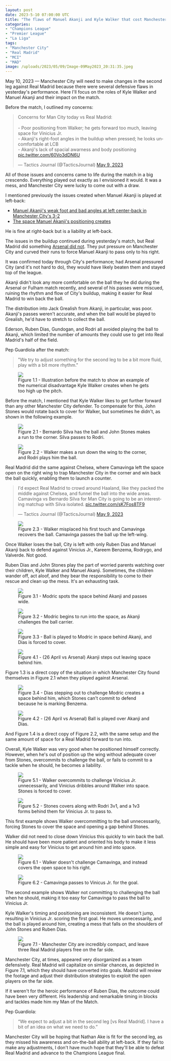 ```yaml
---
layout: post
date: 2023-5-10 07:00:00 UTC
title: "The flaws of Manuel Akanji and Kyle Walker that cost Manchester City against Real Madrid"
categories: 
- "Champions League"
- "Premier League"
- "La Liga"
tags: 
- "Manchester City"
- "Real Madrid"
- "MCI"
- "MAD"
image: /uploads/2023/05/09/Image-09May2023_20:31:35.jpeg
---
```


May 10, 2023 — Manchester City will need to make changes in the second leg against Real Madrid because there were several defensive flaws in yesterday's performance. Here I'll focus on the roles of Kyle Walker and Manuel Akanji and their impact on the match.

Before the match, I outlined my concerns:

<blockquote class="twitter-tweet"><p lang="en" dir="ltr">Concerns for Man City today vs Real Madrid:<br><br>- Poor positioning from Walker; he gets forward too much, leaving space for Vinicius Jr.<br>- Akanji&#39;s right-foot angles in the buildup when pressed; he looks uncomfortable at LCB<br>- Akanji&#39;s lack of spacial awarness and body positioning <a href="https://t.co/60Vo3dDN6U">pic.twitter.com/60Vo3dDN6U</a></p>&mdash; Tactics Journal (@TacticsJournal) <a href="https://twitter.com/TacticsJournal/status/1655893739473174528?ref_src=twsrc%5Etfw">May 9, 2023</a></blockquote> <script async src="https://platform.twitter.com/widgets.js" charset="utf-8"></script>

All of those issues and concerns came to life during the match in a big crescendo. Everything played out exactly as I envisioned it would. It was a mess, and Manchester City were lucky to come out with a draw.

I mentioned previously the issues created when Manuel Akanji is played at left-back:

- [Manuel Akanji's weak foot and bad angles at left center-back in Manchester City's 3-2](https://tacticsjournal.com/Manuel-Akanji-weak-foot-and-bad-angles-at-left-center-back-in-Manchester-City-3-2/)
- [The space Manuel Akanji's positioning creates](https://tacticsjournal.com/The-space-Manuel-Akanji-positioning-creates/)

He is fine at right-back but is a liability at left-back.

The issues in the buildup continued during yesterday's match, but Real Madrid did something [Arsenal did not](https://tacticsjournal.com/Arsenal-is-emotionally-exhausted-and-didnt-press-Manchester-City/). They put pressure on Manchester City and curved their runs to force Manuel Akanji to pass only to his right. 

It was confirmed today through City's performance; had Arsenal pressured City (and it's not hard to do), they would have likely beaten them and stayed top of the league. 

Akanji didn't look any more comfortable on the ball they he did during the Arsenal or Fulham match recently, and several of his passes were miscued, ruining the rhythm and flow of City's buildup, making it easier for Real Madrid to win back the ball.

The distribution into Jack Grealish from Akanji, in particular, was poor. Akanji's passes weren't accurate, and when the ball would be played to Grealish, he'd have to stretch to collect the ball.

Ederson, Ruben Dias, Gundogan, and Rodri all avoided playing the ball to Akanji, which limited the number of amounts they could use to get into Real Madrid's half of the field. 

Pep Guardiola after the match:

> "We try to adjust something for the second leg to be a bit more fluid, play with a bit more rhythm."

<figure>
    <img src="https://tacticsjournal.com/uploads/2023/05/09/Image-09May2023_21:02:12.jpeg">
    <figcaption>Figure 1.1 - Illustration before the match to show an example of the numerical disadvantage Kyle Walker creates when he gets too high up the pitch.</figcaption>
</figure> 

Before the match, I mentioned that Kyle Walker likes to get further forward than any other Manchester City defender. To compensate for this, John Stones would rotate back to cover for Walker, but sometimes he didn't, as shown in the following example.

<figure>
    <img src="https://tacticsjournal.com/uploads/2023/05/09/Image-09May2023_20:32:46.jpeg">
    <figcaption>Figure 2.1 - Bernardo Silva has the ball and John Stones makes a run to the corner. Silva passes to Rodri.</figcaption>
</figure> 

<figure>
    <img src="https://tacticsjournal.com/uploads/2023/05/09/Image-09May2023_20:33:06.jpeg">
    <figcaption>Figure 2.2 - Walker makes a run down the wing to the corner, and Rodri plays him the ball.</figcaption>
</figure> 


Real Madrid did the same against Chelsea, where Camavinga left the space open on the right wing to trap Manchester City in the corner and win back the ball quickly, enabling them to launch a counter. 

<blockquote class="twitter-tweet"><p lang="en" dir="ltr">I&#39;d expect Real Madrid to crowd around Haaland, like they packed the middle against Chelsea, and funnel the ball into the wide areas. Camavinga vs Bernardo Silva for Man City is going to be an interesting matchup with Silva isolated. <a href="https://t.co/sK7Fos8TF9">pic.twitter.com/sK7Fos8TF9</a></p>&mdash; Tactics Journal (@TacticsJournal) <a href="https://twitter.com/TacticsJournal/status/1655984153014173708?ref_src=twsrc%5Etfw">May 9, 2023</a></blockquote> <script async src="https://platform.twitter.com/widgets.js" charset="utf-8"></script>

<figure>
    <img src="https://tacticsjournal.com/uploads/2023/05/09/Image-09May2023_20:33:29.jpeg">
    <figcaption>Figure 2.3 - Walker misplaced his first touch and Camavinga recovers the ball. Camavinga passes the ball up the left-wing.</figcaption>
</figure> 

Once Walker loses the ball, City is left with only Ruben Dias and Manuel Akanji back to defend against Vinicius Jr., Kareem Benzema, Rodrygo, and Valverde. Not good.

Ruben Dias and John Stones play the part of worried parents watching over their children, Kyle Walker and Manuel Akanji. Sometimes, the children wander off, act aloof, and they bear the responsibility to come to their rescue and clean up the mess. It's an exhausting task. 


<figure>
    <img src="https://tacticsjournal.com/uploads/2023/05/09/Image-09May2023_20:54:07.jpeg">
    <figcaption>Figure 3.1 - Modric spots the space behind Akanji and passes wide.</figcaption>
</figure> 

<figure>
    <img src="https://tacticsjournal.com/uploads/2023/05/09/Image-09May2023_20:54:47.jpeg">
    <figcaption>Figure 3.2 - Modric begins to run into the space, as Akanji challenges the ball carrier.</figcaption>
</figure> 

<figure>
    <img src="https://tacticsjournal.com/uploads/2023/05/09/Image-09May2023_20:30:26.jpeg">
    <figcaption>Figure 3.3 - Ball is played to Modric in space behind Akanji, and Dias is forced to cover.</figcaption>
</figure> 

<figure>
    <img src="https://tacticsjournal.com/uploads/2023/04/27/Akanji_2.1-27Apr2023_10:02:01.jpeg">
    <figcaption>Figure 4.1 - (26 April vs Arsenal) Akanji steps out leaving space behind him.</figcaption>
</figure> 

Figure 1.3 is a direct copy of the situation in which Manchester City found themselves in Figure 2.1 when they played against Arsenal.

<figure>
    <img src="https://tacticsjournal.com/uploads/2023/05/09/Image-09May2023_20:55:14.jpeg">
    <figcaption>Figure 3.4 - Dias stepping out to challenge Modric creates a space behind him, which Stones can't commit to defend because he is marking Benzema.</figcaption>
</figure> 

<figure>
    <img src="https://tacticsjournal.com/uploads/2023/04/27/Akanji_1.1-27Apr2023_10:01:31.jpeg">
    <figcaption>Figure 4.2 - (26 April vs Arsenal) Ball is played over Akanji and Dias.</figcaption>
</figure> 

And Figure 1.4 is a direct copy of Figure 2.2, with the same setup and the same amount of space for a Real Madrid forward to run into.

Overall, Kyle Walker was very good when he positioned himself correctly. However, when he's out of position up the wing without adequate cover from Stones, overcommits to challenge the ball, or fails to commit to a tackle when he should, he becomes a liability.

<figure>
    <img src="https://tacticsjournal.com/uploads/2023/05/09/Image-09May2023_20:31:17.jpeg">
    <figcaption>Figure 5.1 - Walker overcommits to challenge Vinicius Jr. unnecessarily, and Vinicius dribbles around Walker into space. Stones is forced to cover.</figcaption>
</figure> 

<figure>
    <img src="https://tacticsjournal.com/uploads/2023/05/09/Image-09May2023_20:31:35.jpeg">
    <figcaption>Figure 5.2 - Stones covers along with Rodri 3v1, and a 1v3 forms behind them for Vinicius Jr. to pass to.</figcaption>
</figure> 

This first example shows Walker overcommitting to the ball unnecessarily, forcing Stones to cover the space and opening a gap behind Stones.

Walker did not need to close down Vinicius this quickly to win back the ball. He should have been more patient and oriented his body to make it less simple and easy for Vinicius to get around him and into space.

<figure>
    <img src="https://tacticsjournal.com/uploads/2023/05/09/Image-09May2023_20:32:08.jpeg">
    <figcaption>Figure 6.1 - Walker doesn't challenge Camavinga, and instead covers the open space to his right.</figcaption>
</figure> 

<figure>
    <img src="https://tacticsjournal.com/uploads/2023/05/09/Image-09May2023_20:32:28.jpeg">
    <figcaption>Figure 6.2 - Camavinga passes to Vinicus Jr. for the goal.</figcaption>
</figure> 

The second example shows Walker not committing to challenging the ball when he should, making it too easy for Camavinga to pass the ball to Vinicius Jr.

Kyle Walker's timing and positioning are inconsistent. He doesn't jump, resulting in Vinicius Jr. scoring the first goal. He moves unnecessarily, and the ball is played around him, creating a mess that falls on the shoulders of John Stones and Ruben Dias.

<figure>
    <img src="https://tacticsjournal.com/uploads/2023/05/09/Image-09May2023_20:33:51.jpeg">
    <figcaption>Figure 7.1 - Manchester City are incredibly compact, and leave three Real Madrid players free on the far side.</figcaption>
</figure> 

Manchester City, at times, appeared very disorganized as a team defensively. Real Madrid will capitalize on similar chances, as depicted in Figure 7.1, which they should have converted into goals. Madrid will review the footage and adjust their distribution strategies to exploit the open players on the far side.

If it weren't for the heroic performance of Ruben Dias, the outcome could have been very different. His leadership and remarkable timing in blocks and tackles made him my Man of the Match. 

Pep Guardiola:

> “We expect to adjust a bit in the second leg [vs Real Madrid]. I have a bit of an idea on what we need to do.”

Manchester City will be hoping that Nathan Ake is fit for the second leg, as they missed his awareness and on-the-ball ability at left-back. If they fail to make any adjustments, I don't have much hope that they'll be able to defeat Real Madrid and advance to the Champions League final.

